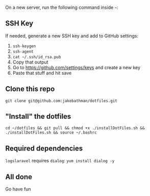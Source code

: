 On a new server, run the following command inside `~`:

## SSH Key
If needed, generate a new SSH key and add to GitHub settings:
1. `ssh-keygen`
2. `ssh-agent`
3. `cat ~/.ssh/id_rsa.pub`
4. Copy that output
5. Go to https://github.com/settings/keys and create a new key
6. Paste that stuff and hit save

## Clone this repo
`git clone git@github.com:jakebathman/dotfiles.git`

## "Install" the dotfiles
`cd ~/dotfiles && git pull && chmod +x ./installDotFiles.sh && ./installDotFiles.sh && source ~/.bashrc`

## Required dependencies
`logslaravel` requires `dialog`: `yum install dialog -y`

## All done
Go have fun
